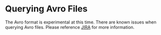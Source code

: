# Querying Avro Files
  
The Avro format is experimental at this time. There are known issues when querying Avro files. Please reference [JIRA](https://issues.apache.org/jira/browse/DRILL/component/12328941/?selectedTab=com.atlassian.jira.jira-projects-plugin:component-summary-panel) for more information. 
